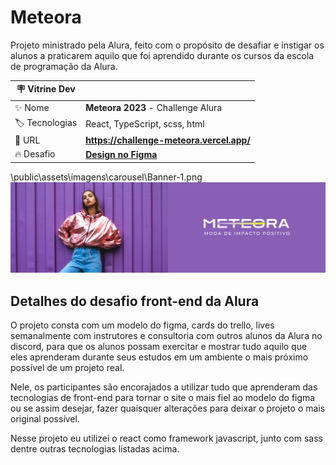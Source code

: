 # Meteora

Projeto ministrado pela Alura, feito com o propósito de desafiar e instigar os alunos a praticarem
aquilo que foi aprendido durante os cursos da escola de programação da Alura.

| 🪧 Vitrine Dev |                                                                                                                                            |
| -------------- | ------------------------------------------------------------------------------------------------------------------------------------------ |
| ✨ Nome        | **Meteora 2023** - Challenge Alura                                                                                                         |
| 🏷️ Tecnologias | React, TypeScript, scss, html                                                                                            |
| 🚀 URL         | **https://challenge-meteora.vercel.app/**                                                                                                  |
| 🔥 Desafio     | [**Design no Figma**](https://www.figma.com/file/2TLgt8UjsWUViWlmpXu5Fz/Challenge-Front-end-%7C-Loja-Meteora?node-id=2386%3A2430&mode=dev) |

\public\assets\imagens\carousel\Banner-1.png
![](./public/assets/imagens/carousel/Banner-1.png#vitrinedev)

<div id="challenge"></div>

## Detalhes do desafio front-end da Alura

O projeto consta com um modelo do figma, cards do trello, lives semanalmente com instrutores e
consultoria com outros alunos da Alura no discord, para que os alunos possam exercitar e mostrar
tudo aquilo que eles aprenderam durante seus estudos em um ambiente o mais próximo possível de um
projeto real.

Nele, os participantes são encorajados a utilizar tudo que aprenderam das tecnologias de front-end
para tornar o site o mais fiel ao modelo do figma ou se assim desejar, fazer quaisquer alterações
para deixar o projeto o mais original possível.

Nesse projeto eu utilizei o react como framework javascript, junto com sass dentre outras
tecnologias listadas acima.
